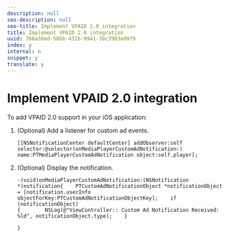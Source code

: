 ```yaml
---
description: null
seo-description: null
seo-title: Implement VPAID 2.0 integration
title: Implement VPAID 2.0 integration
uuid: 760a38ed-58bb-432b-9941-3bc3903e08f9
index: y
internal: n
snippet: y
translate: y
---
```


# Implement VPAID 2.0 integration

To add VPAID 2.0 support in your iOS application: 

1. (Optional) Add a listener for custom ad events.

   ```
   [[NSNotificationCenter defaultCenter] addObserver:self selector:@selector(onMediaPlayerCustomAdNotification:) name:PTMediaPlayerCustomAdNotification object:self.player];
   ```

1. (Optional) Display the notification.

   ```
   -(void)onMediaPlayerCustomAdNotification:(NSNotification *)notification{    PTCustomAdNotificationObject *notificationObject = [notification.userInfo objectForKey:PTCustomAdNotificationObjectKey];    if (notificationObject)    
   {        NSLog(@"ViewController:: Custom Ad Notification Received: %ld", notificationObject.type);    } 
    
   }
   ```

